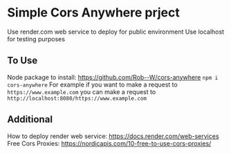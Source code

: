 # Simple Cors Anywhere prject

Use render.com web service to deploy for public environment
Use localhost for testing purposes

## To Use
Node package to install: https://github.com/Rob--W/cors-anywhere
`npm i cors-anywhere`
For example if you want to make a request to `https://www.example.com`
you can make a request to `http://localhost:8080/https://www.example.com`

## Additional
How to deploy render web service: https://docs.render.com/web-services
Free Cors Proxies: https://nordicapis.com/10-free-to-use-cors-proxies/
